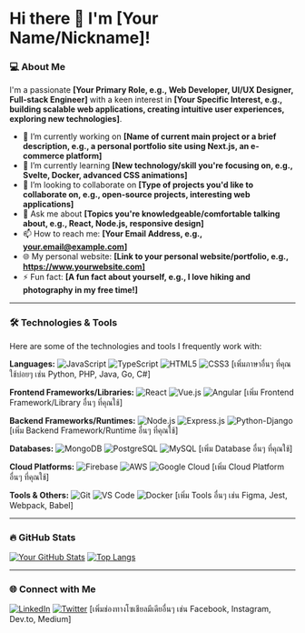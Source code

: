 # Hi there 👋 I'm [Your Name/Nickname]!

### 💻 About Me
I'm a passionate **[Your Primary Role, e.g., Web Developer, UI/UX Designer, Full-stack Engineer]** with a keen interest in **[Your Specific Interest, e.g., building scalable web applications, creating intuitive user experiences, exploring new technologies]**.

* 🔭 I’m currently working on **[Name of current main project or a brief description, e.g., a personal portfolio site using Next.js, an e-commerce platform]**
* 🌱 I’m currently learning **[New technology/skill you're focusing on, e.g., Svelte, Docker, advanced CSS animations]**
* 👯 I’m looking to collaborate on **[Type of projects you'd like to collaborate on, e.g., open-source projects, interesting web applications]**
* 💬 Ask me about **[Topics you're knowledgeable/comfortable talking about, e.g., React, Node.js, responsive design]**
* 📫 How to reach me: **[Your Email Address, e.g., your.email@example.com]**
* 🌐 My personal website: **[Link to your personal website/portfolio, e.g., https://www.yourwebsite.com]**
* ⚡ Fun fact: **[A fun fact about yourself, e.g., I love hiking and photography in my free time!]**

---

### 🛠️ Technologies & Tools
Here are some of the technologies and tools I frequently work with:

**Languages:**
![JavaScript](https://img.shields.io/badge/JavaScript-F7DF1E?style=for-the-badge&logo=javascript&logoColor=black)
![TypeScript](https://img.shields.io/badge/TypeScript-3178C6?style=for-the-badge&logo=typescript&logoColor=white)
![HTML5](https://img.shields.io/badge/HTML5-E34F26?style=for-the-badge&logo=html5&logoColor=white)
![CSS3](https://img.shields.io/badge/CSS3-1572B6?style=for-the-badge&logo=css3&logoColor=white)
[เพิ่มภาษาอื่นๆ ที่คุณใช้บ่อยๆ เช่น Python, PHP, Java, Go, C#]

**Frontend Frameworks/Libraries:**
![React](https://img.shields.io/badge/React-61DAFB?style=for-the-badge&logo=react&logoColor=black)
![Vue.js](https://img.shields.io/badge/Vue.js-4FC08D?style=for-the-badge&logo=vuedotjs&logoColor=white)
![Angular](https://img.shields.io/badge/Angular-DD0031?style=for-the-badge&logo=angular&logoColor=white)
[เพิ่ม Frontend Framework/Library อื่นๆ ที่คุณใช้]

**Backend Frameworks/Runtimes:**
![Node.js](https://img.shields.io/badge/Node.js-339933?style=for-the-badge&logo=nodedotjs&logoColor=white)
![Express.js](https://img.shields.io/badge/Express.js-000000?style=for-the-badge&logo=express&logoColor=white)
![Python-Django](https://img.shields.io/badge/Django-092E20?style=for-the-badge&logo=django&logoColor=white)
[เพิ่ม Backend Framework/Runtime อื่นๆ ที่คุณใช้]

**Databases:**
![MongoDB](https://img.shields.io/badge/MongoDB-47A248?style=for-the-badge&logo=mongodb&logoColor=white)
![PostgreSQL](https://img.shields.io/badge/PostgreSQL-4169E1?style=for-the-badge&logo=postgresql&logoColor=white)
![MySQL](https://img.shields.io/badge/MySQL-4479A1?style=for-the-badge&logo=mysql&logoColor=white)
[เพิ่ม Database อื่นๆ ที่คุณใช้]

**Cloud Platforms:**
![Firebase](https://img.shields.io/badge/Firebase-FFCA28?style=for-the-badge&logo=firebase&logoColor=black)
![AWS](https://img.shields.io/badge/AWS-232F3E?style=for-the-badge&logo=amazon-aws&logoColor=white)
![Google Cloud](https://img.shields.io/badge/Google%20Cloud-4285F4?style=for-the-badge&logo=google-cloud&logoColor=white)
[เพิ่ม Cloud Platform อื่นๆ ที่คุณใช้]

**Tools & Others:**
![Git](https://img.shields.io/badge/Git-F05032?style=for-the-badge&logo=git&logoColor=white)
![VS Code](https://img.shields.io/badge/VS%20Code-007ACC?style=for-the-badge&logo=visualstudiocode&logoColor=white)
![Docker](https://img.shields.io/badge/Docker-2496ED?style=for-the-badge&logo=docker&logoColor=white)
[เพิ่ม Tools อื่นๆ เช่น Figma, Jest, Webpack, Babel]

---

### 🔥 GitHub Stats
[![Your GitHub Stats](https://github-readme-stats.vercel.app/api?username=[Your-GitHub-Username]&show_icons=true&theme=radical&hide_rank=false)](https://github.com/anuraghazra/github-readme-stats)
[![Top Langs](https://github-readme-stats.vercel.app/api/top-langs/?username=[Your-GitHub-Username]&layout=compact&theme=radical)](https://github.com/anuraghazra/github-readme-stats)

---

### 🌐 Connect with Me
[![LinkedIn](https://img.shields.io/badge/LinkedIn-0A66C2?style=for-the-badge&logo=linkedin&logoColor=white)](https://www.linkedin.com/in/[YourLinkedInProfile])
[![Twitter](https://img.shields.io/badge/Twitter-1DA1F2?style=for-the-badge&logo=twitter&logoColor=white)](https://twitter.com/[YourTwitterHandle])
[เพิ่มช่องทางโซเชียลมีเดียอื่นๆ เช่น Facebook, Instagram, Dev.to, Medium]
